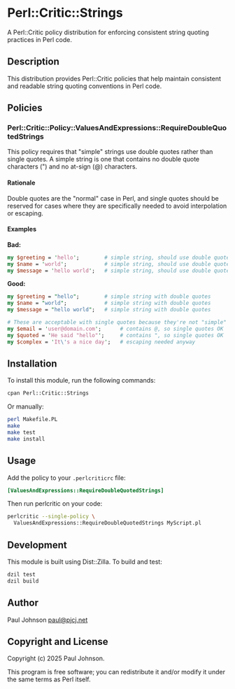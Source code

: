 # Perl::Critic::Strings

A Perl::Critic policy distribution for enforcing consistent string quoting
practices in Perl code.

## Description

This distribution provides Perl::Critic policies that help maintain consistent
and readable string quoting conventions in Perl code.

## Policies

### Perl::Critic::Policy::ValuesAndExpressions::RequireDoubleQuotedStrings

This policy requires that "simple" strings use double quotes rather than single
quotes. A simple string is one that contains no double quote characters (") and
no at-sign (@) characters.

#### Rationale

Double quotes are the "normal" case in Perl, and single quotes should be
reserved for cases where they are specifically needed to avoid interpolation
or escaping.

#### Examples

**Bad:**

```perl
my $greeting = 'hello';        # simple string, should use double quotes
my $name = 'world';            # simple string, should use double quotes
my $message = 'hello world';   # simple string, should use double quotes
```

**Good:**

```perl
my $greeting = "hello";        # simple string with double quotes
my $name = "world";            # simple string with double quotes
my $message = "hello world";   # simple string with double quotes

# These are acceptable with single quotes because they're not "simple"
my $email = 'user@domain.com';      # contains @, so single quotes OK
my $quoted = 'He said "hello"';     # contains ", so single quotes OK
my $complex = 'It\'s a nice day';   # escaping needed anyway
```

## Installation

To install this module, run the following commands:

```bash
cpan Perl::Critic::Strings
```

Or manually:

```bash
perl Makefile.PL
make
make test
make install
```

## Usage

Add the policy to your `.perlcriticrc` file:

```ini
[ValuesAndExpressions::RequireDoubleQuotedStrings]
```

Then run perlcritic on your code:

```bash
perlcritic --single-policy \
  ValuesAndExpressions::RequireDoubleQuotedStrings MyScript.pl
```

## Development

This module is built using Dist::Zilla. To build and test:

```bash
dzil test
dzil build
```

## Author

Paul Johnson <paul@pjcj.net>

## Copyright and License

Copyright (c) 2025 Paul Johnson.

This program is free software; you can redistribute it and/or modify
it under the same terms as Perl itself.
